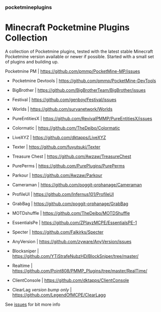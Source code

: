 ### pocketmineplugins

# Minecraft Pocketmine Plugins Collection

A collection of Pocketmine plugins, tested with the latest stable Minecraft Pocketmine version available or newer if possible.
Started with a small set of plugins and building up. 

Pocketmine PM | https://github.com/pmmp/PocketMine-MP/issues

- Pocketmine Devtools | https://github.com/pmmp/PocketMine-DevTools
- BigBrother | https://github.com/BigBrotherTeam/BigBrother/issues
- Festival | https://github.com/genboy/Festival/issues 
- Worlds | https://github.com/survanetwork/Worlds
- PureEntitiesX | https://github.com/RevivalPMMP/PureEntitiesX/issues
- Colormatic | https://github.com/TheDeibo/Colormatic
- LiveXYZ | https://github.com/dktapps/LiveXYZ
- Texter | https://github.com/fuyutsuki/Texter
- Treasure Chest | https://github.com/Awzaw/TreasureChest
- PurePerms | https://github.com/PurePlugins/PurePerms
- Parkour | https://github.com/Awzaw/Parkour
- Cameraman | https://github.com/poggit-orphanage/Cameraman
- ProfileUI | https://github.com/Infernus101/ProfileUI
- GrabBag | https://github.com/poggit-orphanage/GrabBag
- MOTDshuffle | https://github.com/TheDeibo/MOTDShuffle
- EssentialsPe | https://github.com/ZPlayzMCPE/EssentialsPE-1
- Specter | https://github.com/Falkirks/Specter
- AnyVersion | https://github.com/zyware/AnyVersion/issues
- Blocksniper | https://github.com/YTiStrafeNubzHD/BlockSniper/tree/master/
- Realtime | https://github.com/Point808/PMMP_Plugins/tree/master/RealTime/ 
- ClientConsole | https://github.com/dktapps/ClientConsole

- ClearLag *version bump only* | https://github.com/LegendOfMCPE/ClearLagg
     
See [issues](https://github.com/genboy/pocketmineplugins/issues/8) for bit more info
